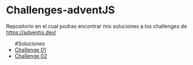 # Challenges-adventJS
Repositorio en el cual podras encontrar mis soluciones a los challenges de https://adventjs.dev/

<ul>
#Soluciones
  <li><a href="https://github.com/albanesimatias/Challenges-adventJS/blob/main/challenge01.md">Challenge 01</a></li>
  <li><a href="https://github.com/albanesimatias/Challenges-adventJS/blob/main/challenge02.md">Challenge 02</a></li>
</ul>

